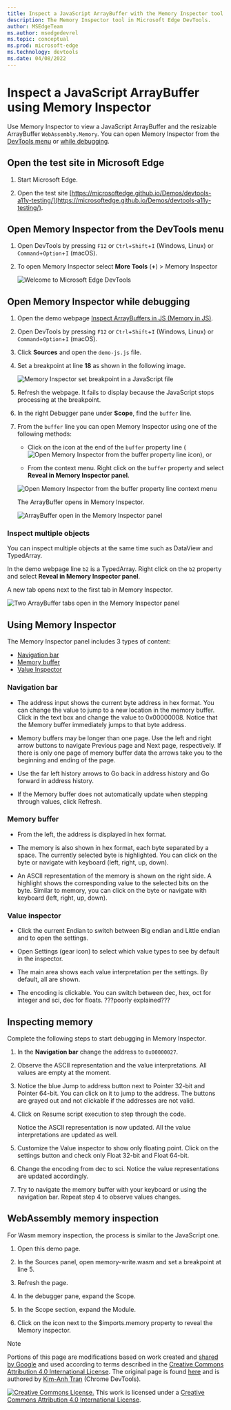 ```yaml
---
title: Inspect a JavaScript ArrayBuffer with the Memory Inspector tool
description: The Memory Inspector tool in Microsoft Edge DevTools.
author: MSEdgeTeam
ms.author: msedgedevrel
ms.topic: conceptual
ms.prod: microsoft-edge
ms.technology: devtools
ms.date: 04/08/2022
---
```


<!-- Copyright Kim-Anh Tran

   Licensed under the Apache License, Version 2.0 (the "License");
   you may not use this file except in compliance with the License.
   You may obtain a copy of the License at

       https://www.apache.org/licenses/LICENSE-2.0

   Unless required by applicable law or agreed to in writing, software
   distributed under the License is distributed on an "AS IS" BASIS,
   WITHOUT WARRANTIES OR CONDITIONS OF ANY KIND, either express or implied.
   See the License for the specific language governing permissions and
   limitations under the License.  -->

# Inspect a JavaScript ArrayBuffer using Memory Inspector

Use Memory Inspector to view a JavaScript ArrayBuffer and the resizable ArrayBuffer `WebAssembly.Memory`.<!-- OR should it say: WASM resizable `ArrayBuffer`. ? --> You can open Memory Inspector from the [DevTools menu](#open-memory-inspector-from-the-devtools-menu) or [while debugging](#open-memory-inspector-while-debugging).


<!-- ====================================================================== -->
## Open the test site in Microsoft Edge

1. Start Microsoft Edge.

1. Open the test site [https://microsoftedge.github.io/Demos/devtools-a11y-testing/](https://microsoftedge.github.io/Demos/devtools-a11y-testing/).


<!-- ====================================================================== -->
## Open Memory Inspector from the DevTools menu

1. Open DevTools by pressing `F12` or `Ctrl`+`Shift`+`I` (Windows, Linux) or `Command`+`Option`+`I` (macOS).

1. To open Memory Inspector select **More Tools** (**+**) > Memory Inspector

    ![Welcome to Microsoft Edge DevTools](../media/memory-inspector-devtools-more-tools.png)

<!-- ====================================================================== -->
## Open Memory Inspector while debugging

1. Open the demo webpage [Inspect ArrayBuffers in JS (Memory in JS)](https://memory-inspector.glitch.me/demo-js.html). <!-- We need a microsoftedge.github.io with a JavaScript ArrayBuffer comparable to memory-inspector.glitch.me/demo-js.html -->

1. Open DevTools by pressing `F12` or `Ctrl`+`Shift`+`I` (Windows, Linux) or `Command`+`Option`+`I` (macOS).

1. Click **Sources** and open the `demo-js.js` file.

1. Set a breakpoint at line **18** as shown in the following image.

    ![Memory Inspector set breakpoint in a JavaScript file](../media/memory-inspector-set-breakpoint.png)

1. Refresh the webpage. It fails to display because the JavaScript stops processing at the breakpoint.

1. In the right Debugger pane under **Scope**, find the `buffer` line.

1. From the `buffer` line you can open Memory Inspector using one of the following methods:

    * Click on the icon at the end of the `buffer` property line (![Open Memory Inspector from the buffer property line icon](../media/memory-inspector-open-from-buffer-icon.png)), or
 
    * From the context menu. Right click on the `buffer` property and select **Reveal in Memory Inspector panel**.

    ![Open Memory Inspector from the buffer property line context menu](../media/memory-inspector-open-from-buffer.png)

    The ArrayBuffer opens in Memory Inspector.

    ![ArrayBuffer open in the Memory Inspector panel](../media/memory-inspector-panel.png)

### Inspect multiple objects

You can inspect multiple objects at the same time such as DataView and TypedArray.

In the demo webpage line `b2` is a TypedArray. Right click on the `b2` property and select **Reveal in Memory Inspector panel**.

A new tab opens next to the first tab in Memory Inspector.

![Two ArrayBuffer tabs open in the Memory Inspector panel](../media/memory-inspector-panel-two.png)

<!-- ====================================================================== -->
## Using Memory Inspector

<!-- Analyzing? Viewing? Understanding? Is there a better term than "Using" ? -->

The Memory Inspector panel includes 3 types of content:

* [Navigation bar](#navigation-bar)
* [Memory buffer](#memory-buffer)
* [Value Inspector](#value-inspector)

### Navigation bar
 
* The address input shows the current byte address in hex format. You can change the value to jump to a new location in the memory buffer. Click in the text box and change the value to 0x00000008. Notice that the Memory buffer immediately jumps to that byte address.

* Memory buffers may be longer than one page. Use the left and right arrow buttons to navigate Previous page and Next page, respectively. If there is only one page of memory buffer data the arrows take you to the beginning and ending of the page.

* Use the far left history arrows to Go back in address history and Go forward in address history.

* If the Memory buffer does not automatically update when stepping through values, click Refresh.

### Memory buffer
 
* From the left, the address is displayed in hex format.

* The memory is also shown in hex format, each byte separated by a space. The currently selected byte is highlighted. You can click on the byte or navigate with keyboard (left, right, up, down).

* An ASCII representation of the memory is shown on the right side. A highlight shows the corresponding value to the selected bits on the byte. Similar to memory, you can click on the byte or navigate with keyboard (left, right, up, down).

### Value inspector
 
* Click the current Endian to switch between Big endian and Little endian and to open the settings.

* Open Settings (gear icon) to select which value types to see by default in the inspector.

* The main area shows each value interpretation per the settings. By default, all are shown.

* The encoding is clickable. You can switch between dec, hex, oct for integer and sci, dec for floats. ???poorly explained???


<!-- ====================================================================== -->
## Inspecting memory

Complete the following steps to start debugging in Memory Inspector.

1. In the **Navigation bar** change the address to `0x00000027`.

1. Observe the ASCII representation and the value interpretations. All values are empty at the moment.

1. Notice the blue Jump to address button next to Pointer 32-bit and Pointer 64-bit. You can click on it to jump to the address. The buttons are grayed out and not clickable if the addresses are not valid.  

1. Click on Resume script execution to step through the code.  

    Notice the ASCII representation is now updated. All the value interpretations are updated as well.  

1. Customize the Value inspector to show only floating point. Click on the settings button and check only Float 32-bit and Float 64-bit.  

1. Change the encoding from dec to sci. Notice the value representations are updated accordingly.  

1. Try to navigate the memory buffer with your keyboard or using the navigation bar. Repeat step 4 to observe values changes.


<!-- ====================================================================== -->
## WebAssembly memory inspection

For Wasm memory inspection, the process is similar to the JavaScript one.

1. Open this demo page.

1. In the Sources panel, open memory-write.wasm and set a breakpoint at line 5.

1. Refresh the page.

1. In the debugger pane, expand the Scope.

1. In the Scope section, expand the Module.

1. Click on the icon next to the $imports.memory property to reveal the Memory inspector. 


<!-- 
   The following list of steps is derived from the instructions on that webpage.

1. To open DevTools, right-click the webpage, and then select **Inspect**.  Or, press `Ctrl`+`Shift`+`I` (Windows, Linux) or `Command`+`Option`+`I` (macOS).  DevTools opens.

1. In DevTools, on the main toolbar, select the **Sources** tab.  If that tab isn't visible, click the **More tabs** (![More tabs icon.](../media/more-tabs-icon-light-theme.png)) button, or else the **More Tools** (![More Tools icon.](../media/more-tools-icon-light-theme.png)) button.

1. In the **Page** tab on the left, select the file `demo-js.js`. ??? `memory-write-wasm` ???

1. Set a breakpoint at line 18 in the loop body.

1. Refresh the webpage.

1. In the debugger, in the **Scope** section, expand **Local**.

   ![The Memory Inspector tool.](../media/memory-inspector-tool.png)

1. Expand the **buffer** to reveal the **Module Scope**.

1. To the right of the **buffer** name, click the **Reveal in Memory Inspector panel** (!['Reveal in Memory Inspector panel' icon.](../media/reveal-in-memory-inspector-panel-icon.png)) icon.  Or, right-click the buffer, and then select **Reveal in Memory Inspector panel**.

1. The **Memory Inspector** tool opens in the Drawer.  In the **Memory Inspector** tool, examine the **buffer**.

1. To inspect **Uint8Array b2**, expand that node to see the buffer, and then select the **Memory** icon, or right-click **b2**, and then select **Reveal in Memory Inspector panel**.

1. To inspect **Uint8Array b1**, expand that node to see the buffer, and then select the **Memory** icon, or right-click **b1**, and then select **Reveal in Memory Inspector panel**.  That re-focuses on the **Memory** tab of the first buffer.

1. In the debugger, step, and see updates to buffers in the **Memory Inspector** tool.

-->


<!-- ====================================================================== -->
> [!NOTE]
> Portions of this page are modifications based on work created and [shared by Google](https://developers.google.com/terms/site-policies) and used according to terms described in the [Creative Commons Attribution 4.0 International License](https://creativecommons.org/licenses/by/4.0).
> The original page is found [here](https://developer.chrome.com/blog/memory-inspector/) and is authored by [Kim-Anh Tran](https://developer.chrome.com/authors/kimanh/) (Chrome DevTools).

[![Creative Commons License.](https://i.creativecommons.org/l/by/4.0/88x31.png)](https://creativecommons.org/licenses/by/4.0)
This work is licensed under a [Creative Commons Attribution 4.0 International License](https://creativecommons.org/licenses/by/4.0).
